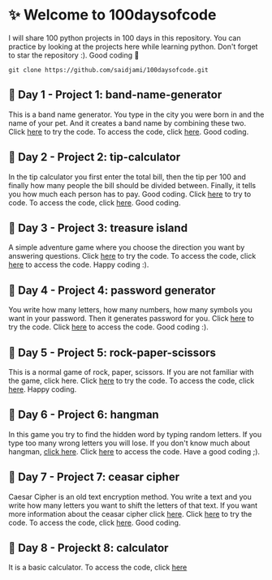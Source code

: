 # ✨ Welcome to 100daysofcode
I will share 100 python projects in 100 days in this repository. You can practice by looking at the projects here while learning python. Don't forget to star the repository :). Good coding 🎇

```
git clone https://github.com/saidjami/100daysofcode.git
```
## 📌 Day 1 - Project 1: band-name-generator
This is a band name generator. You type in the city you were born in and the name of your pet. And it creates a band name by combining these two. Click [here](https://appbrewery.github.io/python-day1-demo/) to try the code.
To access the code, click [here](https://github.com/oncesa1d/100daysofcode/tree/main/Day-1%20band-name-generator). Good coding.

## 📌 Day 2 - Project 2: tip-calculator
In the tip calculator you first enter the total bill, then the tip per 100 and finally how many people the bill should be divided between. Finally, it tells you how much each person has to pay. Good coding. Click [here](https://appbrewery.github.io/python-day2-demo/) to try to code. To access the code, click [here](https://github.com/oncesa1d/100daysofcode/tree/main/Day-2%20tip-calculator). Good coding.

## 📌 Day 3 - Project 3: treasure island
 A simple adventure game where you choose the direction you want by answering questions. Click [here](https://appbrewery.github.io/python-day3-demo/) to try the code. To access the code, click [here](https://github.com/saidjami/100daysofcode/tree/main/Day-3%20treasure%20island) to access the code. Happy coding :).

## 📌 Day 4 - Project 4: password generator
You write how many letters, how many numbers, how many symbols you want in your password. Then it generates password for you. Click [here]([https://appbrewery.github.io/python-day3-demo/](https://appbrewery.github.io/python-day5-demo/)) to try the code. Click [here](https://github.com/saidjami/100daysofcode/tree/main/Day-4%20password-generator) to access the code. Good coding :).

## 📌 Day 5 - Project 5: rock-paper-scissors
This is a normal game of rock, paper, scissors. If you are not familiar with the game, click here. Click [here](https://appbrewery.github.io/python-day4-demo/) to try the code. To access the code, click [here](https://github.com/saidjami/100daysofcode/tree/main/Day-5%20rock-paper-scissors). Happy coding.

## 📌 Day 6 - Project 6: hangman
In this game you try to find the hidden word by typing random letters. If you type too many wrong letters you will lose. If you don't know much about hangman, [click here](https://en.wikipedia.org/wiki/Hangman_(game)). Click [here](https://github.com/itsa1d/100daysofcode/tree/main/Day-6%20hangman) to access the code. Have a good coding ;).

## 📌 Day 7 - Project 7: ceasar cipher
Caesar Cipher is an old text encryption method. You write a text and you write how many letters you want to shift the letters of that text. If you want more information about the ceasar cipher click [here](https://en.wikipedia.org/wiki/Caesar_cipher). Click [here](https://appbrewery.github.io/python-day8-demo/) to try the code.
To access the code, click [here](https://github.com/oncesa1d/100daysofcode/tree/main/Day-7%20caesar-cipher). Good coding.

## 📌 Day 8 - Projeckt 8: calculator
It is a basic calculator. To access the code, click [here](https://github.com/oncesa1d/100daysofcode/tree/main/Day-8%20calculator)
